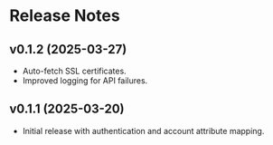 # Release Notes

## v0.1.2 (2025-03-27)
- Auto-fetch SSL certificates.
- Improved logging for API failures.

## v0.1.1 (2025-03-20)
- Initial release with authentication and account attribute mapping.
